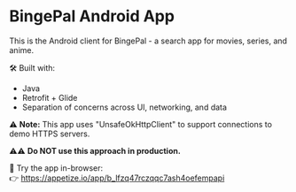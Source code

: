 # BingePal Android App

This is the Android client for BingePal - a search app for movies, series, and anime.

🛠️ Built with:
- Java
- Retrofit + Glide
- Separation of concerns across UI, networking, and data

⚠️ **Note:** This app uses "UnsafeOkHttpClient" to support connections to demo HTTPS servers. 

⚠️⚠️ **Do NOT use this approach in production.** 

🔗 Try the app in-browser:  
👉 https://appetize.io/app/b_lfzq47rczqqc7ash4oefempapi